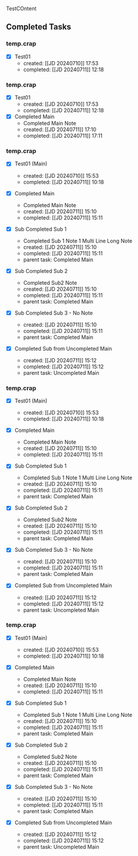 TestCOntent

## Completed Tasks

### temp.crap

- [x] Test01
	- created: [[JD 20240710]] 17:53
	- completed: [[JD 20240711]] 12:18

### temp.crap

- [x] Test01
	- created: [[JD 20240710]] 17:53
	- completed: [[JD 20240711]] 12:18
- [x] Completed Main
	- Completed Main Note
	- created: [[JD 20240711]] 17:10
	- completed: [[JD 20240711]] 17:11

### temp.crap

- [x] Test01 (Main)
	- created: [[JD 20240710]] 15:53
	- completed: [[JD 20240711]] 10:18

- [x] Completed Main
	- Completed Main Note
	- created: [[JD 20240711]] 15:10
	- completed: [[JD 20240711]] 15:11

- [x] Sub Completed Sub 1
	- Completed Sub 1 Note 1
Multi Line
Long Note
	- created: [[JD 20240711]] 15:10
	- completed: [[JD 20240711]] 15:11
	- parent task: Completed Main

- [x] Sub Completed Sub 2
	- Completed Sub2 Note
	- created: [[JD 20240711]] 15:10
	- completed: [[JD 20240711]] 15:11
	- parent task: Completed Main

- [x] Sub Completed Sub 3 - No Note
	- created: [[JD 20240711]] 15:10
	- completed: [[JD 20240711]] 15:11
	- parent task: Completed Main

- [x] Completed Sub from Uncompleted Main
	- created: [[JD 20240711]] 15:12
	- completed: [[JD 20240711]] 15:12
	- parent task: Uncompleted Main

### temp.crap

- [x] Test01 (Main)
	- created: [[JD 20240710]] 15:53
	- completed: [[JD 20240711]] 10:18

- [x] Completed Main
	- Completed Main Note
	- created: [[JD 20240711]] 15:10
	- completed: [[JD 20240711]] 15:11

- [x] Sub Completed Sub 1
	- Completed Sub 1 Note 1
Multi Line
Long Note
	- created: [[JD 20240711]] 15:10
	- completed: [[JD 20240711]] 15:11
	- parent task: Completed Main

- [x] Sub Completed Sub 2
	- Completed Sub2 Note
	- created: [[JD 20240711]] 15:10
	- completed: [[JD 20240711]] 15:11
	- parent task: Completed Main

- [x] Sub Completed Sub 3 - No Note
	- created: [[JD 20240711]] 15:10
	- completed: [[JD 20240711]] 15:11
	- parent task: Completed Main

- [x] Completed Sub from Uncompleted Main
	- created: [[JD 20240711]] 15:12
	- completed: [[JD 20240711]] 15:12
	- parent task: Uncompleted Main

### temp.crap

- [x] Test01 (Main)
	- created: [[JD 20240710]] 15:53
	- completed: [[JD 20240711]] 10:18

- [x] Completed Main
	- Completed Main Note
	- created: [[JD 20240711]] 15:10
	- completed: [[JD 20240711]] 15:11

- [x] Sub Completed Sub 1
	- Completed Sub 1 Note 1
Multi Line
Long Note
	- created: [[JD 20240711]] 15:10
	- completed: [[JD 20240711]] 15:11
	- parent task: Completed Main

- [x] Sub Completed Sub 2
	- Completed Sub2 Note
	- created: [[JD 20240711]] 15:10
	- completed: [[JD 20240711]] 15:11
	- parent task: Completed Main

- [x] Sub Completed Sub 3 - No Note
	- created: [[JD 20240711]] 15:10
	- completed: [[JD 20240711]] 15:11
	- parent task: Completed Main

- [x] Completed Sub from Uncompleted Main
	- created: [[JD 20240711]] 15:12
	- completed: [[JD 20240711]] 15:12
	- parent task: Uncompleted Main

